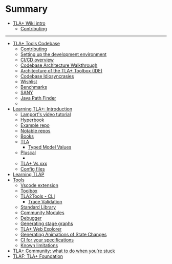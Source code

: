 # Summary

- [TLA+ Wiki intro](./intro.md)
    - [Contributing](./contributing.md)
----
- [TLA+ Tools Codebase](./codebase/intro.md)
    - [Contributing](./codebase/contributing.md)
    - [Setting up the development environment](./codebase/devenv.md)
    - [CI/CD overview](./codebase/ci-cd.md)
    - [Codebase Architecture Walkthrough](./codebase/architecture.md)
    - [Architecture of the TLA+ Toolbox (IDE)](./codebase/architecture-toolbox.md)
    - [Codebase Idiosyncrasies](./codebase/idiosyncrasies.md)
    - [Wishlist](./codebase/wishlist.md)
    - [Benchmarks]()
    - [SANY]()
    - [Java Path Finder](./codebase/jpf.md)
    - []()
- [Learning TLA+: Introduction](./learning/intro.md)
    - [Lamport's video tutorial]()
    - [Hyperbook]()
    - [Example repo]()
    - [Notable repos]()
    - [Books]()
    - [TLA]()
        - [Typed Model Values]()
    - [Pluscal](./learning/pluscal.md)
        - []()
    - [TLA+ Vs xxx](./learning/tla-comparisons.md)
    - [Config files](./learning/config-file.md)
- [Learning TLAP]()
- [Tools](./using/intro.md)
    - [Vscode extension](./using/vscode.md)
    - [Toolbox](./using/toolbox.md)
    - [TLA2Tools - CLI](./using/tla2tools-cli.md)
        - [Trace Validation](./using/tlatools/trace-validation.md)
    - [Standard Library](./using/standard-lib.md)
    - [Community Modules](./using/community-modules.md)
    - [Debugger](./using/debugger.md)
    - [Generating stage graphs](./using/generating-state-graphs.md)
    - [TLA+ Web Explorer](./using/tla-web-explorer.md)
    - [Generating Animations of State Changes](./using/generating-animation.md)
    - [CI for your specifications](./using/ci-for-specs.md)
    - [Known limitations](./using/limitations.md)
- [TLA+ Community: what to do when you're stuck](community.md)
- [TLAF: TLA+ Foundation](tlaf.md)
